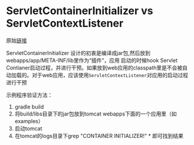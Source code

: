# ServletContainerInitializer vs ServletContextListener


原始[链接](http://stackoverflow.com/questions/13254620/meta-inf-services-in-jar-with-gradle)



ServletContainerInitializer 设计的初衷是编译成jar包,然后放到webapps/app/META-INF/lib里作为“插件”，应用 启动的时候hook Servlet Contianer启动过程，并进行干预。如果放到web应用的classpath里是不会被自动加载的。对于web应用，应该使用`ServletContextListener`对应用的启动过程进行干预



示例程序验证方法：

1. gradle build
2. 将build/libs目录下的jar包放到tomcat webapps下面的一个应用里（如examples）
3. 启动tomcat
4. 在tomcat的logs目录下grep "CONTAINER INITIALIZER!" * 即可找到结果






